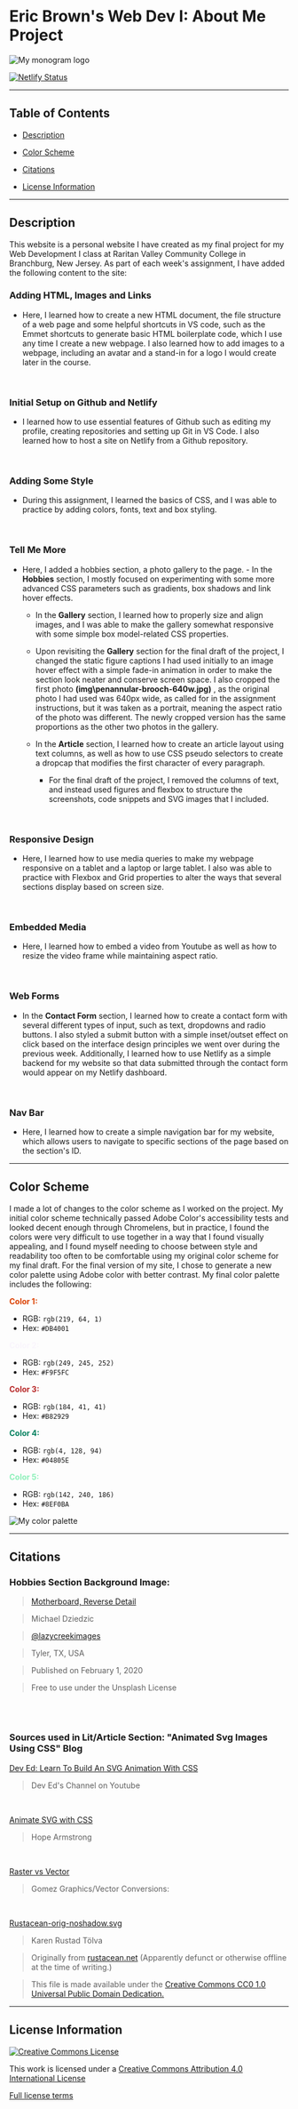 # Eric Brown's Web Dev I: About Me Project

![My monogram logo](./img/rye-font-logo.svg)
<br>

[![Netlify Status](https://api.netlify.com/api/v1/badges/69891be6-237d-4012-864a-c37d5df56ac0/deploy-status)](https://app.netlify.com/sites/about-me-ericbrown8787/deploys)

---

## **Table of Contents**

- [Description](#description)

- [Color Scheme](#colorscheme)

- [Citations](#citations)

- [License Information](#license)

---

## **Description**

<a id="description"></a>
This website is a personal website I have created as my final project for my Web Development I class at Raritan Valley Community College in Branchburg, New Jersey. As part of each week's assignment, I have added the following content to the site:

### **Adding HTML, Images and Links**

- Here, I learned how to create a new HTML document, the file structure of a web page and some helpful shortcuts in VS code, such as the Emmet shortcuts to generate basic HTML boilerplate code, which I use any time I create a new webpage. I also learned how to add images to a webpage, including an avatar and a stand-in for a logo I would create later in the course.

<br>

### **Initial Setup on Github and Netlify**

- I learned how to use essential features of Github such as editing my profile, creating repositories and setting up Git in VS Code. I also learned how to host a site on Netlify from a Github repository.

<br>

### **Adding Some Style**

- During this assignment, I learned the basics of CSS, and I was able to practice by adding colors, fonts, text and box styling.

<br>

### **Tell Me More**

- Here, I added a hobbies section, a photo gallery to the page. - In the **Hobbies** section, I mostly focused on experimenting with some more advanced CSS parameters such as gradients, box shadows and link hover effects.

  - In the **Gallery** section, I learned how to properly size and align images, and I was able to make the gallery somewhat responsive with some simple box model-related CSS properties.
  - Upon revisiting the **Gallery** section for the final draft of the project, I changed the static figure captions I had used initially to an image hover effect with a simple fade-in animation in order to make the section look neater and conserve screen space. I also cropped the first photo **(img\penannular-brooch-640w.jpg)** , as the original photo I had used was 640px wide, as called for in the assignment instructions, but it was taken as a portrait, meaning the aspect ratio of the photo was different. The newly cropped version has the same proportions as the other two photos in the gallery.

  - In the **Article** section, I learned how to create an article layout using text columns, as well as how to use CSS pseudo selectors to create a dropcap that modifies the first character of every paragraph.
    - For the final draft of the project, I removed the columns of text, and instead used figures and flexbox to structure the screenshots, code snippets and SVG images that I included.

<br>

### **Responsive Design**

- Here, I learned how to use media queries to make my webpage responsive on a tablet and a laptop or large tablet. I also was able to practice with Flexbox and Grid properties to alter the ways that several sections display based on screen size.

<br>

### **Embedded Media**

- Here, I learned how to embed a video from Youtube as well as how to resize the video frame while maintaining aspect ratio.

<br>

### **Web Forms**

- In the **Contact Form** section, I learned how to create a contact form with several different types of input, such as text, dropdowns and radio buttons. I also styled a submit button with a simple inset/outset effect on click based on the interface design principles we went over during the previous week. Additionally, I learned how to use Netlify as a simple backend for my website so that data submitted through the contact form would appear on my Netlify dashboard.

<br>

### **Nav Bar**

- Here, I learned how to create a simple navigation bar for my website, which allows users to navigate to specific sections of the page based on the section's ID.

---

## **Color Scheme**

<a id="colorscheme"></a>
I made a lot of changes to the color scheme as I worked on the project. My initial color scheme technically passed Adobe Color's accessibility tests and looked decent enough through Chromelens, but in practice, I found the colors were very difficult to use together in a way that I found visually appealing, and I found myself needing to choose between style and readability too often to be comfortable using my original color scheme for my final draft. For the final version of my site, I chose to generate a new color palette using Adobe color with better contrast. My final color palette includes the following:

**<span style="color:#DB4001"> Color 1:<span>**

- RGB: `rgb(219, 64, 1)`
- Hex: `#DB4001`

**<span style="color:#F9F5FC"> Color 2:<span>**

- RGB: `rgb(249, 245, 252)`
- Hex: `#F9F5FC`

**<span style="color:#B82929"> Color 3:<span>**

- RGB: `rgb(184, 41, 41)`
- Hex: `#B82929`

**<span style="color:#04805E"> Color 4:<span>**

- RGB: `rgb(4, 128, 94)`
- Hex: `#04805E`

**<span style="color:#8EF0BA"> Color 5:<span>**

- RGB: `rgb(142, 240, 186)`
- Hex: `#8EF0BA`

![My color palette](./img/hemocyanin-palette.jpeg)

---

## **Citations**

<a id="citations"></a>

### **Hobbies Section Background Image:**

> [Motherboard, Reverse Detail](https://unsplash.com/photos/aQYgUYwnCsM)

> Michael Dziedzic

> [@lazycreekimages](https://unsplash.com/@lazycreekimages)

> Tyler, TX, USA

> Published on February 1, 2020

> Free to use under the Unsplash License

<br><br>

### **Sources used in Lit/Article Section: "Animated Svg Images Using CSS" Blog**

[Dev Ed: Learn To Build An SVG Animation With CSS](https://www.youtube.com/watch?v=gWai7fYp9PY&t=3s)

> Dev Ed's Channel on Youtube

<br>

[Animate SVG with CSS](https://blog.logrocket.com/animating-svg-with-css-83e8e27d739c/)

> Hope Armstrong

<br>

[Raster vs Vector](https://vector-conversions.com/vectorizing/raster_vs_vector.html)

> Gomez Graphics/Vector Conversions:

<br>

[Rustacean-orig-noshadow.svg](https://commons.wikimedia.org/wiki/File:Rustacean-orig-noshadow.svg)

> Karen Rustad Tölva

> Originally from [rustacean.net](https://rustacean.net/) (Apparently defunct or otherwise offline at the time of writing.)

> This file is made available under the [Creative Commons CC0 1.0 Universal Public Domain Dedication.](https://creativecommons.org/publicdomain/zero/1.0/deed.en)

---

## **License Information**

<a id="license"></a>

<a rel="license" href="http://creativecommons.org/licenses/by/4.0/"><img alt="Creative Commons License" style="border-width:0" src="https://i.creativecommons.org/l/by/4.0/88x31.png" /></a><br />

This work is licensed under a <a rel="license" href="http://creativecommons.org/licenses/by/4.0/">Creative Commons Attribution 4.0 International License</a>

[Full license terms](https://creativecommons.org/licenses/by/4.0/legalcode)

